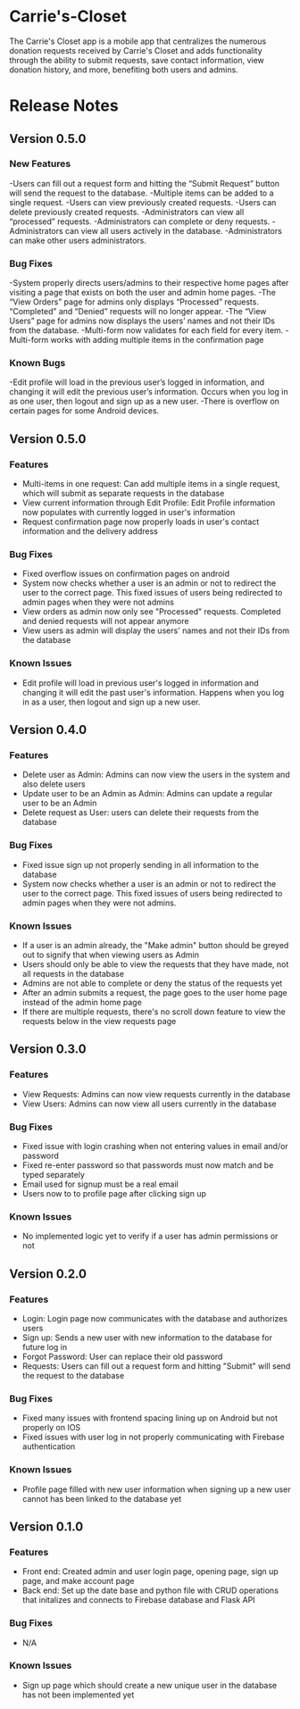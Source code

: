 # Carrie's-Closet
The Carrie's Closet app is a mobile app that centralizes the numerous donation requests received by Carrie's Closet and adds functionality
through the ability to submit requests, save contact information, view donation history, and more, benefiting both users and admins.


# Release Notes
## Version 0.5.0
### New Features
-Users can fill out a request form and hitting the “Submit Request” button will send the request to the database.
-Multiple items can be added to a single request.
-Users can view previously created requests.
-Users can delete previously created requests.
-Administrators can view all “processed” requests.
-Administrators can complete or deny requests.
-Administrators can view all users actively in the database.
-Administrators can make other users administrators.
### Bug Fixes
-System properly directs users/admins to their respective home pages after visiting a page that exists on both the user and admin home pages.
-The “View Orders” page for admins only displays “Processed” requests. “Completed” and “Denied” requests will no longer appear.
-The “View Users” page for admins now displays the users’ names and not their IDs from the database.
-Multi-form now validates for each field for every item.
-Multi-form works with adding multiple items in the confirmation page
### Known Bugs
-Edit profile will load in the previous user’s logged in information, and changing it will edit the previous user’s information. Occurs when you log in as one user, then logout and sign up as a new user.
-There is overflow on certain pages for some Android devices.


## Version 0.5.0

### Features

- Multi-items in one request: Can add multiple items in a single request, which will submit as separate requests in the database
- View current information through Edit Profile: Edit Profile information now populates with currently logged in user's information 
- Request confirmation page now properly loads in user's contact information and the delivery address

### Bug Fixes

- Fixed overflow issues on confirmation pages on android
- System now checks whether a user is an admin or not to redirect the user to the correct page. This fixed issues of users being redirected to admin pages when they were not admins
- View orders as admin now only see "Processed" requests. Completed and denied requests will not appear anymore 
- View users as admin will display the users' names and not their IDs from the database

### Known Issues

- Edit profile will load in previous user's logged in information and changing it will edit the past user's information. Happens when you log in as a user, then logout and sign up a new user.


## Version 0.4.0

### Features

- Delete user as Admin: Admins can now view the users in the system and also delete users
- Update user to be an Admin as Admin: Admins can update a regular user to be an Admin
- Delete request as User: users can delete their requests from the database

### Bug Fixes

- Fixed issue sign up not properly sending in all information to the database
- System now checks whether a user is an admin or not to redirect the user to the correct page. This fixed issues of users being redirected to admin pages when they were not admins.

### Known Issues

- If a user is an admin already, the "Make admin" button should be greyed out to signify that when viewing users as Admin
- Users should only be able to view the requests that they have made, not all requests in the database
- Admins are not able to complete or deny the status of the requests yet
- After an admin submits a request, the page goes to the user home page instead of the admin home page
- If there are multiple requests, there's no scroll down feature to view the requests below in the view requests page


## Version 0.3.0

### Features

- View Requests: Admins can now view requests currently in the database
- View Users: Admins can now view all users currently in the database

### Bug Fixes

- Fixed issue with login crashing when not entering values in email and/or password
- Fixed re-enter password so that passwords must now match and be typed separately
- Email used for signup must be a real email
- Users now to to profile page after clicking sign up 

### Known Issues

- No implemented logic yet to verify if a user has admin permissions or not


## Version 0.2.0

### Features

- Login: Login page now communicates with the database and authorizes users
- Sign up: Sends a new user with new information to the database for future log in
- Forgot Password: User can replace their old password
- Requests: Users can fill out a request form and hitting "Submit" will send the request to the database

### Bug Fixes

- Fixed many issues with frontend spacing lining up on Android but not properly on IOS
- Fixed issues with user log in not properly communicating with Firebase authentication

### Known Issues

- Profile page filled with new user information when signing up a new user cannot has been linked to the database yet


## Version 0.1.0

### Features

- Front end: Created admin and user login page, opening page, sign up page, and make account page
- Back end: Set up the date base and python file with CRUD operations that initalizes and connects to Firebase database and Flask API

### Bug Fixes

- N/A

### Known Issues

- Sign up page which should create a new unique user in the database has not been implemented yet 
